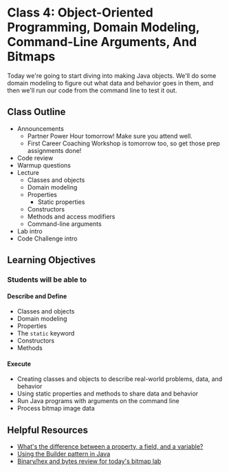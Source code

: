 # Class 4: Object-Oriented Programming, Domain Modeling, Command-Line Arguments, And Bitmaps

Today we're going to start diving into making Java objects. We'll do some domain modeling to figure out what data and behavior goes in them, and then we'll run our code from the command line to test it out.

## Class Outline

- Announcements
  - Partner Power Hour tomorrow! Make sure you attend well.
  - First Career Coaching Workshop is tomorrow too, so get those prep assignments done!
- Code review
- Warmup questions
- Lecture
  - Classes and objects
  - Domain modeling
  - Properties
    - Static properties
  - Constructors
  - Methods and access modifiers
  - Command-line arguments
- Lab intro
- Code Challenge intro

## Learning Objectives

### Students will be able to

#### Describe and Define

- Classes and objects
- Domain modeling
- Properties
- The `static` keyword
- Constructors
- Methods

#### Execute

- Creating classes and objects to describe real-world problems, data, and behavior
- Using static properties and methods to share data and behavior
- Run Java programs with arguments on the command line
- Process bitmap image data

## Helpful Resources

- [What's the difference between a property, a field, and a variable?](https://stackoverflow.com/a/10115710)
- [Using the Builder pattern in Java](https://howtodoinjava.com/design-patterns/creational/builder-pattern-in-java/ )
- [Binary/hex and bytes review for today's bitmap lab](./resources/binary.md)
